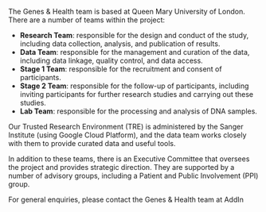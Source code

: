 The Genes & Health team is based at Queen Mary University of London. There are a number of teams within the project: 

- **Research Team**: responsible for the design and conduct of the study, including data collection, analysis, and publication of results.
- **Data Team**: responsible for the management and curation of the data, including data linkage, quality control, and data access.
- **Stage 1 Team**: responsible for the recruitment and consent of participants.
- **Stage 2 Team**: responsible for the follow-up of participants, including inviting participants for further research studies and carrying out these studies.
- **Lab Team**: responsible for the processing and analysis of DNA samples.

Our Trusted Research Environment (TRE) is administered by the Sanger Institute (using Google Cloud Platform), and the data team works closely with them to provide curated data and useful tools. 

In addition to these teams, there is an Executive Committee that oversees the project and provides strategic direction. They are supported by a number of advisory groups, including a Patient and Public Involvement (PPI) group. 

For general enquiries, please contact the Genes & Health team at AddIn